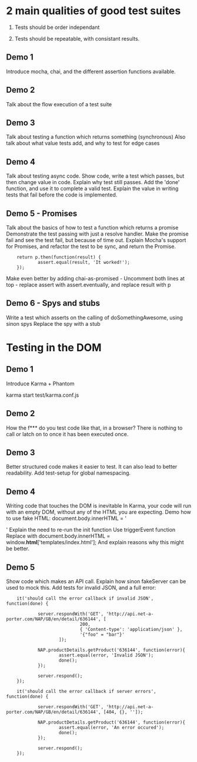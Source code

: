 # 2 main qualities of good test suites

1) Tests should be order independant

2) Tests should be repeatable, with consistant results.

## Demo 1

Introduce mocha, chai, and the different assertion functions available.

## Demo 2

Talk about the flow execution of a test suite

## Demo 3

Talk about testing a function which returns something (synchronous)
Also talk about what value tests add, and why to test for edge cases

## Demo 4

Talk about testing async code. Show code, write a test which passes, but then change value in code.
Explain why test still passes.
Add the 'done' function, and use it to complete a valid test.
Explain the value in writing tests that fail before the code is implemented.

## Demo 5 - Promises

Talk about the basics of how to test a function which returns a promise
Demonstrate the test passing with just a resolve handler.
Make the promise fail and see the test fail, but because of time out.
Explain Mocha's support for Promises, and refactor the test to be sync, and return the Promise.

        return p.then(function(result) {
                assert.equal(result, 'It worked!');
        });

Make even better by adding chai-as-promised
	- Uncomment both lines at top
	- replace assert with assert.eventually, and replace result with p

## Demo 6 - Spys and stubs

Write a test which asserts on the calling of doSomethingAwesome, using sinon spys
Replace the spy with a stub

# Testing in the DOM

## Demo 1

Introduce Karma + Phantom

karma start test/karma.conf.js

## Demo 2

How the f*** do you test code like that, in a browser? There is nothing to call or latch on to once it has been executed once.

## Demo 3

Better structured code makes it easier to test. It can also lead to better readability.
Add test-setup for global namespacing.

## Demo 4

Writing code that touches the DOM is inevitable
In Karma, your code will run with an empty DOM, without any of the HTML you are expecting.
Demo how to use fake HTML:
document.body.innerHTML = '<div id="super-button"></div>'
Explain the need to re-run the init function
Use triggerEvent function
Replace with document.body.innerHTML = window.__html__['templates/index.html'];
And explain reasons why this might be better.

## Demo 5 

Show code which makes an API call. Explain how sinon fakeServer can be used to mock this.
Add tests for invalid JSON, and a full error:
		
		it('should call the error callback if invalid JSON', function(done) {

                server.respondWith('GET', 'http://api.net-a-porter.com/NAP/GB/en/detail/636144', [
                                200,
                                { 'Content-type': 'application/json' },
                                '{"foo" = "bar"}'
                        ]);

                NAP.productDetails.getProduct('636144', function(error){
                        assert.equal(error, 'Invalid JSON');
                        done();
                });

                server.respond();
        });

        it('should call the error callback if server errors', function(done) {

                server.respondWith('GET', 'http://api.net-a-porter.com/NAP/GB/en/detail/636144', [404, {}, '']);

                NAP.productDetails.getProduct('636144', function(error){
                        assert.equal(error, 'An error occured');
                        done();
                });

                server.respond();
        });